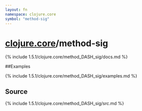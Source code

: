 ```yaml
---
layout: fn
namespace: clojure.core
symbol: "method-sig"
---
```


# [clojure.core](../)/method-sig

{% include 1.5.1/clojure.core/method_DASH_sig/docs.md %}

##Examples

{% include 1.5.1/clojure.core/method_DASH_sig/examples.md %}
## Source
{% include 1.5.1/clojure.core/method_DASH_sig/src.md %}


